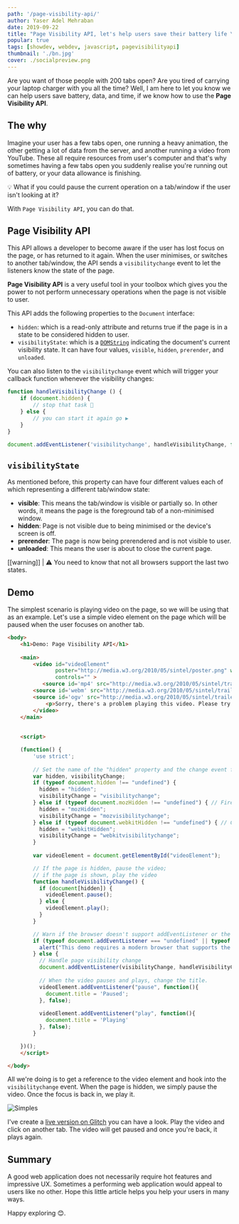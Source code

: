 ```yaml
---
path: '/page-visibility-api/'
author: Yaser Adel Mehraban
date: 2019-09-22
title: "Page Visibility API, let's help users save their battery life \U0001F600"
popular: true
tags: [showdev, webdev, javascript, pagevisibilityapi]
thumbnail: './bn.jpg'
cover: ./socialpreview.png
---
```


Are you want of those people with 200 tabs open? Are you tired of carrying your laptop charger with you all the time? Well, I am here to let you know we can help users save battery, data, and time, if we know how to use the **Page Visibility API**.

<!--more-->

## The why

Imagine your user has a few tabs open, one running a heavy animation, the other getting a lot of data from the server, and another running a video from YouTube. These all require resources from user's computer and that's why sometimes having a few tabs open you suddenly realise you're running out of battery, or your data allowance is finishing.

💡 What if you could pause the current operation on a tab/window if the user isn't looking at it? 

With `Page Visibility API`, you can do that.

## Page Visibility API

This API allows a developer to become aware if the user has lost focus on the page, or has returned to it again. When the user minimises, or switches to another tab/window, the API sends a `visibilitychange` event to let the listeners know the state of the page.

**Page Visibility API** is a very useful tool in your toolbox which gives you the power to not perform unnecessary operations when the page is not visible to user.

This API adds the following properties to the `Document` interface:

* `hidden`: which is a read-only attribute and returns true if the page is in a state to be considered hidden to user.
* `visibilityState`: which is a [`DOMString`](https://developer.mozilla.org/en-US/docs/Web/API/DOMString) indicating the document's current visibility state. It can have four values, `visible`, `hidden`, `prerender`, and `unloaded`.

You can also listen to the `visibilitychange` event which will trigger your callback function whenever the visibility changes:

```js
function handleVisibilityChange () {
    if (document.hidden) {
        // stop that task 🛑
    } else {
        // you can start it again go ▶️
    }
}

document.addEventListener('visibilitychange', handleVisibilityChange, false);
```

## `visibilityState`

As mentioned before, this property can have four different values each of which representing a different tab/window state:


* **visible**: This means the tab/window is visible or partially so. In other words, it means the page is the foreground tab of a non-minimised window.
* **hidden**: Page is not visible due to being minimised or the device's screen is off.
* **prerender**: The page is now being prerendered and is not visible to user.
* **unloaded**: This means the user is about to close the current page.

[[warning]]
| ⚠️ You need to know that not all browsers support the last two states.

## Demo

The simplest scenario is playing video on the page, so we will be using that as an example. Let's use a simple video element on the page which will be paused when the user focuses on another tab.

```html
<body>
    <h1>Demo: Page Visibility API</h1>
    
    <main>
        <video id="videoElement" 
               poster="http://media.w3.org/2010/05/sintel/poster.png" width="400"
               controls="" >
           <source id='mp4' src="http://media.w3.org/2010/05/sintel/trailer.mp4" type='video/mp4'/>
        <source id='webm' src="http://media.w3.org/2010/05/sintel/trailer.webm" type='video/webm'/>
        <source id='ogv' src="http://media.w3.org/2010/05/sintel/trailer.ogv" type='video/ogg'/>
            <p>Sorry, there's a problem playing this video. Please try using a different browser</p>
        </video>
    </main>
    
    
    <script>    

    (function() {
        'use strict';
        
        // Set the name of the "hidden" property and the change event for visibility
        var hidden, visibilityChange; 
        if (typeof document.hidden !== "undefined") {
          hidden = "hidden";
          visibilityChange = "visibilitychange";
        } else if (typeof document.mozHidden !== "undefined") { // Firefox up to v17
          hidden = "mozHidden";
          visibilityChange = "mozvisibilitychange";
        } else if (typeof document.webkitHidden !== "undefined") { // Chrome up to v32, Android up to v4.4, Blackberry up to v10
          hidden = "webkitHidden";
          visibilityChange = "webkitvisibilitychange";
        }
        
        var videoElement = document.getElementById("videoElement");

        // If the page is hidden, pause the video;
        // if the page is shown, play the video
        function handleVisibilityChange() {
          if (document[hidden]) {
            videoElement.pause();
          } else {
            videoElement.play();
          }
        }

        // Warn if the browser doesn't support addEventListener or the Page Visibility API
        if (typeof document.addEventListener === "undefined" || typeof document[hidden] === "undefined") {
          alert("This demo requires a modern browser that supports the Page Visibility API.");
        } else {
          // Handle page visibility change   
          document.addEventListener(visibilityChange, handleVisibilityChange, false);
            
          // When the video pauses and plays, change the title.
          videoElement.addEventListener("pause", function(){
            document.title = 'Paused';
          }, false);
            
          videoElement.addEventListener("play", function(){
            document.title = 'Playing'
          }, false);
        }

    })();
    </script>

</body>
```

All we're doing is to get a reference to the video element and hook into the `visibilitychange` event. When the page is hidden, we simply pause the video. Once the focus is back in, we play it.

![Simples](./simples.jpg)

I've create a [live version on Glitch](https://aluminum-argon.glitch.me) you can have a look. Play the video and click on another tab. The video will get paused and once you're back, it plays again.

## Summary

A good web application does not necessarily require hot features and impressive UX. Sometimes a performing web application would appeal to users like no other. Hope this little article helps you help your users in many ways.

Happy exploring 😊.